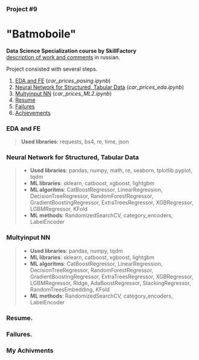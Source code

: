 ### Project #9 
# "Batmoboile"   
**Data Science Specialization course by SkillFactory**   
[description of work and comments](https://github.com/SergeiKroupen/SF/blob/master/module_9/readme_ru.md) in russian. 

Project consisted with several steps. 

1. [EDA and FE](#eda) (*car_prices_pasing.ipynb*)
2. [Neural Network for Structured, Tabular Data](#tdnn) (*car_prices_eda.ipynb*)
3. [Multyinput NN](#dlmm) (*car_prices_ML2.ipynb*)
4. [Resume](#estimate)
5. [Failures](#failures)
6. [Achievements](#achievements)

### <a name="eda"></a>EDA and FE

> **Used libraries**: requests, bs4, re, time, json

### <a name="tdnn"></a> Neural Network for Structured, Tabular Data

> * **Used libraries**: pandas, numpy, math, re, seaborn, tplotlib.pyplot, tqdm
> * **ML libraries**: sklearn, catboost, xgboost, lightgbm
> * **ML algoritms**: CatBoostRegressor, LinearRegression, DecisionTreeRegressor, RandomForestRegressor, GradientBoostingRegressor, ExtraTreesRegressor, XGBRegressor, LGBMRegressor, KFold
> * **ML methods**: RandomizedSearchCV, category_encoders, LabelEncoder

### <a name="dlnn"></a> Multyinput NN

> * **Used libraries**: pandas, numpy, tqdm
> * **ML libraries**: sklearn, catboost, xgboost, lightgbm
> * **ML algoritms**: CatBoostRegressor, LinearRegression, DecisionTreeRegressor, RandomForestRegressor, GradientBoostingRegressor, ExtraTreesRegressor, XGBRegressor, LGBMRegressor, Ridge, AdaBoostRegressor, StackingRegressor, RandomTreesEmbedding, KFold
> * **ML methods**: RandomizedSearchCV, category_encoders, LabelEncoder

### <a name="estimate"></a> Resume.


### <a name="failures"></a> Failures.


### <a name="achievements"></a>My Achivments

